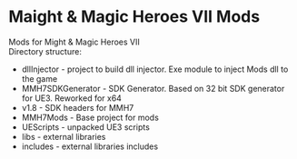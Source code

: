 # Maight &amp; Magic Heroes VII Mods
Mods for Might &amp; Magic Heroes VII
<br>
Directory structure:
* dllInjector - project to build dll injector. Exe module to inject Mods dll to the game
* MMH7SDKGenerator - SDK Generator. Based on 32 bit SDK generator for UE3. Reworked for x64
* v1.8 - SDK headers for MMH7
* MMH7Mods - Base project for mods
* UEScripts - unpacked UE3 scripts 
* libs - external libraries
* includes - external libraries includes
